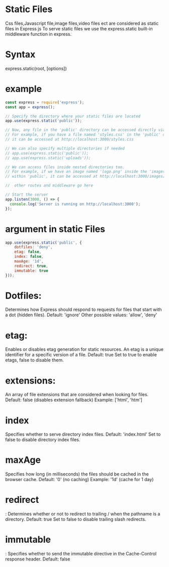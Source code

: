 # Static Files
Css files,Javascript file,image files,video files ect are considered as static files in Express js
To serve static files we use the express.static built-in middleware function in express.

# Syntax
express.static(root, [options])
# example
```javascript
const express = require('express');
const app = express();

// Specify the directory where your static files are located
app.use(express.static('public'));

// Now, any file in the 'public' directory can be accessed directly via its URL
// For example, if you have a file named 'styles.css' in the 'public' directory, 
// it can be accessed at http://localhost:3000/styles.css

// We can also specify multiple directories if needed
// app.use(express.static('public'));
// app.use(express.static('uploads'));

// We can access files inside nested directories too.
// For example, if we have an image named 'logo.png' inside the 'images' directory 
// within 'public', it can be accessed at http://localhost:3000/images/logo.png

//  other routes and middleware go here

// Start the server
app.listen(3000, () => {
  console.log('Server is running on http://localhost:3000');
});
```
# argument in static Files
```javascript
app.use(express.static('public', {
    dotfiles: 'deny',
    etag: false,
    index: false,
    maxAge: '1d',
    redirect: true,
    immutable: true
}));
```
# Dotfiles: 
Determines how Express should respond to requests for files that start with a dot (hidden files).
Default: 'ignore'
Other possible values: 'allow', 'deny'

# etag: 
Enables or disables etag generation for static resources. An etag is a unique identifier for a specific version of a file.
Default: true
Set to true to enable etags, false to disable them.

 # extensions: 
An array of file extensions that are considered when looking for files.
Default: false (disables extension fallback)
Example: ['html', 'htm']

# index
 Specifies whether to serve directory index files.
Default: 'index.html'
Set to false to disable directory index files.

# maxAge
 Specifies how long (in milliseconds) the files should be cached in the browser cache.
Default: '0' (no caching)
Example: '1d' (cache for 1 day)

# redirect
: Determines whether or not to redirect to trailing / when the pathname is a directory.
Default: true
Set to false to disable trailing slash redirects.

# immutable
: Specifies whether to send the immutable directive in the Cache-Control response header.
Default: false

